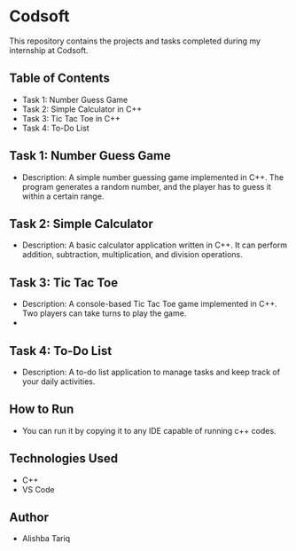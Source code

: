 # Codsoft
This repository contains the projects and tasks completed during my internship at Codsoft.

## Table of Contents
- Task 1: Number Guess Game 
- Task 2: Simple Calculator in C++
- Task 3: Tic Tac Toe in C++
- Task 4: To-Do List

## Task 1: Number Guess Game
- Description: A simple number guessing game implemented in C++. The program generates a random number, and the player has to guess it within a certain range.

## Task 2: Simple Calculator 
- Description: A basic calculator application written in C++. It can perform addition, subtraction, multiplication, and division operations.

## Task 3: Tic Tac Toe
- Description: A console-based Tic Tac Toe game implemented in C++. Two players can take turns to play the game.
- 
## Task 4: To-Do List
- Description: A to-do list application to manage tasks and keep track of your daily activities.

## How to Run
- You can run it by copying it to any IDE capable of running c++ codes.

## Technologies Used
- C++
- VS Code
## Author
- Alishba Tariq


